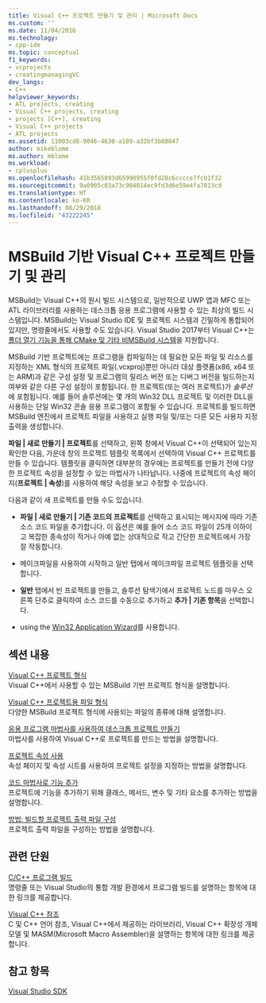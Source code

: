 ```yaml
---
title: Visual C++ 프로젝트 만들기 및 관리 | Microsoft Docs
ms.custom: ''
ms.date: 11/04/2016
ms.technology:
- cpp-ide
ms.topic: conceptual
f1_keywords:
- vcprojects
- creatingmanagingVC
dev_langs:
- C++
helpviewer_keywords:
- ATL projects, creating
- Visual C++ projects, creating
- projects [C++], creating
- Visual C++ projects
- ATL projects
ms.assetid: 11003cd8-9046-4630-a189-a32bf3b88047
author: mikeblome
ms.author: mblome
ms.workload:
- cplusplus
ms.openlocfilehash: 41b3565893d65990955f0fd28c6cccce7fcb1f32
ms.sourcegitcommit: 9a0905c03a73c904014ec9fd3d6e59e4fa7813cd
ms.translationtype: HT
ms.contentlocale: ko-KR
ms.lasthandoff: 08/29/2018
ms.locfileid: "43222245"
---
```

# <a name="creating-and-managing-msbuild-based-visual-c-projects"></a>MSBuild 기반 Visual C++ 프로젝트 만들기 및 관리
MSBuild는 Visual C++의 원시 빌드 시스템으로, 일반적으로 UWP 앱과 MFC 또는 ATL 라이브러리를 사용하는 데스크톱 응용 프로그램에 사용할 수 있는 최상의 빌드 시스템입니다. MSBuild는 Visual Studio IDE 및 프로젝트 시스템과 긴밀하게 통합되어 있지만, 명령줄에서도 사용할 수도 있습니다. Visual Studio 2017부터 Visual C++는 [폴더 열기 기능을 통해 CMake 및 기타 비MSBuild 시스템](non-msbuild-projects.md)을 지원합니다.

MSBuild 기반 프로젝트에는 프로그램을 컴파일하는 데 필요한 모든 파일 및 리소스를 지정하는 XML 형식의 프로젝트 파일(.vcxproj)뿐만 아니라 대상 플랫폼(x86, x64 또는 ARM)과 같은 구성 설정 및 프로그램의 릴리스 버전 또는 디버그 버전을 빌드하는지 여부와 같은 다른 구성 설정이 포함됩니다. 한 프로젝트(또는 여러 프로젝트)가 *솔루션*에 포함됩니다. 예를 들어 솔루션에는 몇 개의 Win32 DLL 프로젝트 및 이러한 DLL을 사용하는 단일 Win32 콘솔 응용 프로그램이 포함될 수 있습니다. 프로젝트를 빌드하면 MSBuild 엔진에서 프로젝트 파일을 사용하고 실행 파일 및/또는 다른 모든 사용자 지정 출력을 생성합니다.

**파일 &#124; 새로 만들기 &#124; 프로젝트**를 선택하고, 왼쪽 창에서 Visual C++이 선택되어 있는지 확인한 다음, 가운데 창의 프로젝트 템플릿 목록에서 선택하여 Visual C++ 프로젝트를 만들 수 있습니다. 템플릿을 클릭하면 대부분의 경우에는 프로젝트를 만들기 전에 다양한 프로젝트 속성을 설정할 수 있는 마법사가 나타납니다. 나중에 프로젝트의 속성 페이지(**프로젝트 &#124; 속성**)를 사용하여 해당 속성을 보고 수정할 수 있습니다.  
  
 다음과 같이 새 프로젝트를 만들 수도 있습니다.  
  
-   **파일 &#124; 새로 만들기 &#124; 기존 코드의 프로젝트**를 선택하고 표시되는 메시지에 따라 기존 소스 코드 파일을 추가합니다. 이 옵션은 예를 들어 소스 코드 파일이 25개 이하이고 복잡한 종속성이 적거나 아예 없는 상대적으로 작고 간단한 프로젝트에서 가장 잘 작동합니다.  
  
-   메이크파일을 사용하여 시작하고 일반 탭에서 메이크파일 프로젝트 템플릿을 선택합니다.  
  
-   **일반** 탭에서 빈 프로젝트를 만들고, 솔루션 탐색기에서 프로젝트 노드를 마우스 오른쪽 단추로 클릭하여 소스 코드를 수동으로 추가하고 **추가 &#124; 기존 항목**을 선택합니다.  
  
-   using the [Win32 Application Wizard](../windows/win32-application-wizard.md)를 사용합니다.  
  
## <a name="in-this-section"></a>섹션 내용  
 [Visual C++ 프로젝트 형식](../ide/visual-cpp-project-types.md)  
 Visual C++에서 사용할 수 있는 MSBuild 기반 프로젝트 형식을 설명합니다.  
  
 [Visual C++ 프로젝트용 파일 형식](../ide/file-types-created-for-visual-cpp-projects.md)  
 다양한 MSBuild 프로젝트 형식에 사용되는 파일의 종류에 대해 설명합니다.  
  
 [응용 프로그램 마법사를 사용하여 데스크톱 프로젝트 만들기](../ide/creating-desktop-projects-by-using-application-wizards.md)  
 마법사를 사용하여 Visual C++로 프로젝트를 만드는 방법을 설명합니다.  
  
 [프로젝트 속성 사용](../ide/working-with-project-properties.md)  
 속성 페이지 및 속성 시트를 사용하여 프로젝트 설정을 지정하는 방법을 설명합니다.  
  
 [코드 마법사로 기능 추가](../ide/adding-functionality-with-code-wizards-cpp.md)  
 프로젝트에 기능을 추가하기 위해 클래스, 메서드, 변수 및 기타 요소를 추가하는 방법을 설명합니다.  
  
 [방법: 빌드할 프로젝트 출력 파일 구성](../ide/how-to-organize-project-output-files-for-builds.md)  
 프로젝트 출력 파일을 구성하는 방법을 설명합니다.  
  
## <a name="related-sections"></a>관련 단원  
 [C/C++ 프로그램 빌드](../build/building-c-cpp-programs.md)  
 명령줄 또는 Visual Studio의 통합 개발 환경에서 프로그램 빌드를 설명하는 항목에 대한 링크를 제공합니다.  
  
 [Visual C++ 참조](https://msdn.microsoft.com/1ba03b5c-8229-4f63-b08c-6c12141d6ab1)  
 C 및 C++ 언어 참조, Visual C++에서 제공하는 라이브러리, Visual C++ 확장성 개체 모델 및 MASM(Microsoft Macro Assembler)을 설명하는 항목에 대한 링크를 제공합니다.  
  
## <a name="see-also"></a>참고 항목  
 [Visual Studio SDK](https://msdn.microsoft.com/vstudio/extend)
